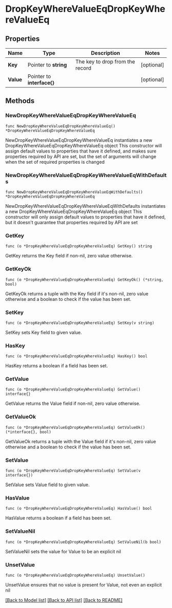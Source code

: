 # DropKeyWhereValueEqDropKeyWhereValueEq

## Properties

Name | Type | Description | Notes
------------ | ------------- | ------------- | -------------
**Key** | Pointer to **string** | The key to drop from the record | [optional] 
**Value** | Pointer to **interface{}** |  | [optional] 

## Methods

### NewDropKeyWhereValueEqDropKeyWhereValueEq

`func NewDropKeyWhereValueEqDropKeyWhereValueEq() *DropKeyWhereValueEqDropKeyWhereValueEq`

NewDropKeyWhereValueEqDropKeyWhereValueEq instantiates a new DropKeyWhereValueEqDropKeyWhereValueEq object
This constructor will assign default values to properties that have it defined,
and makes sure properties required by API are set, but the set of arguments
will change when the set of required properties is changed

### NewDropKeyWhereValueEqDropKeyWhereValueEqWithDefaults

`func NewDropKeyWhereValueEqDropKeyWhereValueEqWithDefaults() *DropKeyWhereValueEqDropKeyWhereValueEq`

NewDropKeyWhereValueEqDropKeyWhereValueEqWithDefaults instantiates a new DropKeyWhereValueEqDropKeyWhereValueEq object
This constructor will only assign default values to properties that have it defined,
but it doesn't guarantee that properties required by API are set

### GetKey

`func (o *DropKeyWhereValueEqDropKeyWhereValueEq) GetKey() string`

GetKey returns the Key field if non-nil, zero value otherwise.

### GetKeyOk

`func (o *DropKeyWhereValueEqDropKeyWhereValueEq) GetKeyOk() (*string, bool)`

GetKeyOk returns a tuple with the Key field if it's non-nil, zero value otherwise
and a boolean to check if the value has been set.

### SetKey

`func (o *DropKeyWhereValueEqDropKeyWhereValueEq) SetKey(v string)`

SetKey sets Key field to given value.

### HasKey

`func (o *DropKeyWhereValueEqDropKeyWhereValueEq) HasKey() bool`

HasKey returns a boolean if a field has been set.

### GetValue

`func (o *DropKeyWhereValueEqDropKeyWhereValueEq) GetValue() interface{}`

GetValue returns the Value field if non-nil, zero value otherwise.

### GetValueOk

`func (o *DropKeyWhereValueEqDropKeyWhereValueEq) GetValueOk() (*interface{}, bool)`

GetValueOk returns a tuple with the Value field if it's non-nil, zero value otherwise
and a boolean to check if the value has been set.

### SetValue

`func (o *DropKeyWhereValueEqDropKeyWhereValueEq) SetValue(v interface{})`

SetValue sets Value field to given value.

### HasValue

`func (o *DropKeyWhereValueEqDropKeyWhereValueEq) HasValue() bool`

HasValue returns a boolean if a field has been set.

### SetValueNil

`func (o *DropKeyWhereValueEqDropKeyWhereValueEq) SetValueNil(b bool)`

 SetValueNil sets the value for Value to be an explicit nil

### UnsetValue
`func (o *DropKeyWhereValueEqDropKeyWhereValueEq) UnsetValue()`

UnsetValue ensures that no value is present for Value, not even an explicit nil

[[Back to Model list]](../README.md#documentation-for-models) [[Back to API list]](../README.md#documentation-for-api-endpoints) [[Back to README]](../README.md)


